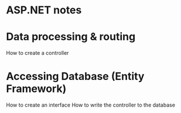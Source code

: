 # ASP.NET notes

# Data processing & routing
How to create a controller

# Accessing Database (Entity Framework)
How to create an interface
How to write the controller to the database 